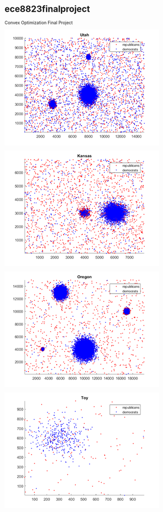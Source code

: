 # ece8823finalproject
Convex Optimization Final Project

![alt text](https://github.com/tjlagrow/ece8823finalproject/blob/master/example_state_1.png)


![alt text](https://github.com/tjlagrow/ece8823finalproject/blob/master/example_state_2.png)


![alt text](https://github.com/tjlagrow/ece8823finalproject/blob/master/example_state_3.png)


![alt text](https://github.com/tjlagrow/ece8823finalproject/blob/master/example_state_4.png)

